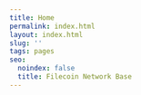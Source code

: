 ```yaml
---
title: Home
permalink: index.html
layout: index.html
slug: ''
tags: pages
seo:
  noindex: false
  title: Filecoin Network Base
---
```



